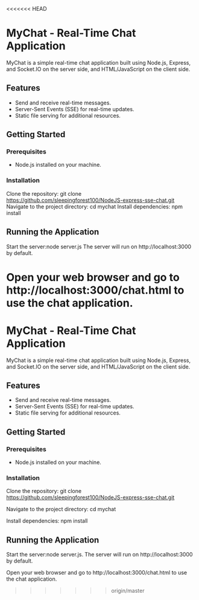 <<<<<<< HEAD
# MyChat - Real-Time Chat Application

MyChat is a simple real-time chat application built using Node.js, Express, and Socket.IO on the server side, and HTML/JavaScript on the client side.

## Features

- Send and receive real-time messages.
- Server-Sent Events (SSE) for real-time updates.
- Static file serving for additional resources.

## Getting Started

### Prerequisites
- Node.js installed on your machine.

### Installation

Clone the repository:
   git clone https://github.com/sleepingforest100/NodeJS-express-sse-chat.git
Navigate to the project directory: cd mychat
Install dependencies: npm install

## Running the Application
Start the server:node server.js
The server will run on http://localhost:3000 by default.

Open your web browser and go to http://localhost:3000/chat.html to use the chat application.
=======
# MyChat - Real-Time Chat Application

MyChat is a simple real-time chat application built using Node.js, Express, and Socket.IO on the server side, and HTML/JavaScript on the client side.

## Features

- Send and receive real-time messages.
- Server-Sent Events (SSE) for real-time updates.
- Static file serving for additional resources.

## Getting Started

### Prerequisites
- Node.js installed on your machine.

### Installation

Clone the repository:
   git clone https://github.com/sleepingforest100/NodeJS-express-sse-chat.git 
   
Navigate to the project directory: cd mychat

Install dependencies: npm install

## Running the Application
Start the server:node server.js. 
The server will run on http://localhost:3000 by default.

Open your web browser and go to http://localhost:3000/chat.html to use the chat application.
>>>>>>> origin/master
